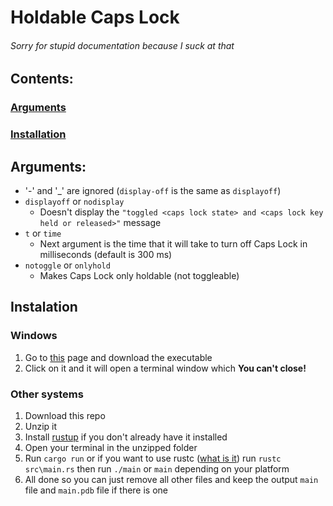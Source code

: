 # Holdable Caps Lock

###### Sorry for stupid documentation because I suck at that

## Contents:

### [Arguments](#arguments)

### [Installation](#instalation)

## Arguments:

- '-' and '_' are ignored
(`display-off` is the same as `displayoff`)
- `displayoff` or `nodisplay`
  - Doesn't display the `"toggled <caps lock state> and <caps lock key held or released>"` message
- `t` or `time`
  - Next argument is the time that it will take to turn off Caps Lock in milliseconds (default is 300 ms)
- `notoggle` or `onlyhold`
  - Makes Caps Lock only holdable (not toggleable)

## Instalation

### Windows

1. Go to [this](https://github.com/tadaHrd/holdable-capslock/releases/tag/1.0) page and download the executable
2. Click on it and it will open a terminal window which **You can't close!**

### Other systems

1. Download this repo
2. Unzip it
3. Install [rustup](https://rustup.rs/) if you don't already have it installed
4. Open your terminal in the unzipped folder
5. Run `cargo run` or if you want to use rustc ([what is it](https://doc.rust-lang.org/rustc/index.html)) run `rustc src\main.rs` then run `./main` or `main` depending on your platform
6. All done so you can just remove all other files and keep the output `main` file and `main.pdb` file if there is one
